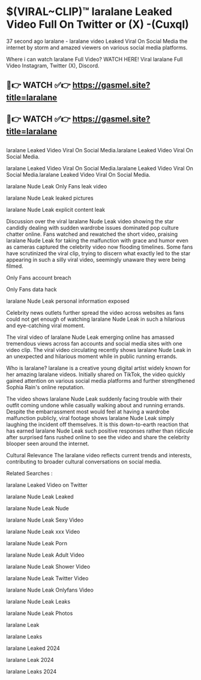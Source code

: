 # $(VIRAL~CLIP)™ laralane Leaked Video Full On Twitter or (X) -(Cuxql)
37 second ago laralane - laralane video Leaked Viral On Social Media the internet by storm and amazed viewers on various social media platforms.

Where i can watch laralane Full Video? WATCH HERE! Viral laralane Full Video Instagram, Twitter (X), Discord.

## 🔴👉 WATCH ✅👉 https://gasmel.site?title=laralane
## 🔴👉 WATCH ✅👉 https://gasmel.site?title=laralane
##
laralane Leaked Video Viral On Social Media.laralane Leaked Video Viral On Social Media.

laralane Leaked Video Viral On Social Media.laralane Leaked Video Viral On Social Media.laralane Leaked Video Viral On Social Media.

laralane Nude Leak Only Fans leak video

laralane Nude Leak leaked pictures

laralane Nude Leak explicit content leak

Discussion over the viral laralane Nude Leak video showing the star candidly dealing with sudden wardrobe issues dominated pop culture chatter online. Fans watched and rewatched the short video, praising laralane Nude Leak for taking the malfunction with grace and humor even as cameras captured the celebrity video now flooding timelines. Some fans have scrutinized the viral clip, trying to discern what exactly led to the star appearing in such a silly viral video, seemingly unaware they were being filmed.


Only Fans account breach

Only Fans data hack

laralane Nude Leak personal information exposed

Celebrity news outlets further spread the video across websites as fans could not get enough of watching laralane Nude Leak in such a hilarious and eye-catching viral moment.


The viral video of laralane Nude Leak emerging online has amassed tremendous views across fan accounts and social media sites with one video clip. The viral video circulating recently shows laralane Nude Leak in an unexpected and hilarious moment while in public running errands.


Who is laralane? laralane is a creative young digital artist widely known for her amazing laralane videos. Initially shared on TikTok, the video quickly gained attention on various social media platforms and further strengthened Sophia Rain's online reputation.

The video shows laralane Nude Leak suddenly facing trouble with their outfit coming undone while casually walking about and running errands. Despite the embarrassment most would feel at having a wardrobe malfunction publicly, viral footage shows laralane Nude Leak simply laughing the incident off themselves. It is this down-to-earth reaction that has earned laralane Nude Leak such positive responses rather than ridicule after surprised fans rushed online to see the video and share the celebrity blooper seen around the internet.

Cultural Relevance The laralane video reflects current trends and interests, contributing to broader cultural conversations on social media.

Related Searches :

laralane Leaked Video on Twitter

laralane Nude Leak Leaked

laralane Nude Leak Nude

laralane Nude Leak Sexy Video

laralane Nude Leak xxx Video

laralane Nude Leak Porn

laralane Nude Leak Adult Video

laralane Nude Leak Shower Video

laralane Nude Leak Twitter Video

laralane Nude Leak Onlyfans Video

laralane Nude Leak Leaks

laralane Nude Leak Photos

laralane Leak

laralane Leaks

laralane Leaked 2024

laralane Leak 2024

laralane Leaks 2024
